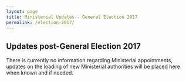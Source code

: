 ```yaml
---
layout: page
title: Ministerial Updates - General Election 2017
permalink: /election-2017/
---
```


## Updates post-General Election 2017

There is currently no information regarding Ministerial appointments, updates on the loading of new Ministerial authorities will be placed here when known and if needed.

